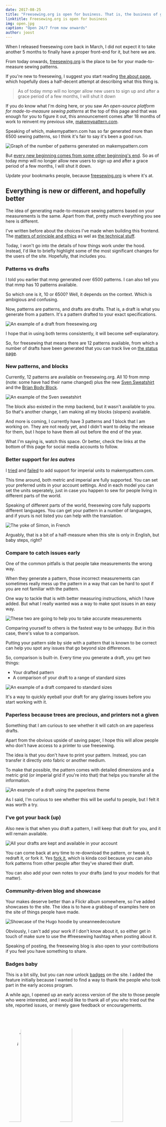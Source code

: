 ```yaml
---
date: 2017-08-25
title: "Freesewing.org is open for business. That is, the business of giving away free sewing patterns"
linktitle: Freesewing.org is open for business
img: open.jpg
caption: "Open 24/7 from now onwards"
author: joost
---
```


When I released freesewing core back in March, I did not expect it to take another 5 months to finally have a proper front-end for it, but here we are.

From today onwards, [freesewing.org](https://freesewing.org/) is the place to be for your made-to-measure sewing patterns.

If you're new to freesewing, I suggest you start reading [the about page](/about/), which hopefully does a half-decent attempt at describing what this thing is.

> As of today mmp will no longer allow new users to sign up and after a grace period of a few months, I will shut it down

If you do know what I'm doing here, or you saw *An open-source platform for made-to-measure sewing patterns* at the top of this page and that was enough for you to figure it out, this announcement comes after 18 months of work to reinvent my previous site, [makemypattern.com](https://makemypattern.com/).

Speaking of which, makemypattern.com has so far generated more than 6500 sewing patterns, so I think it's fair to say it's been a good run.

![Graph of the number of patterns generated on makemypattern.com](mmp-patterns.png)

But [every new beginning comes from some other beginning's end](https://www.youtube.com/watch?v=xGytDsqkQY8). So as of today mmp will no longer allow new users to sign up and after a grace period of a few months, I will shut it down.

Update your bookmarks people, because [freesewing.org](https://freesewing.org/) is where it's at.

## Everything is new or different, and hopefully better

The idea of generating made-to-measure sewing patterns based on your measurements is the same. Apart from that, pretty much everything you see here is different.

I've written before about the choices I've made when building this frontend. The [matters of principle and ethics](/en/blog/privacy-choices/) as wel as [the technical stuff](/en/blog/freesewing-goes-jamstack/).

Today, I won't go into the details of how things work under the hood. Instead, I'd like to briefly highlight some of the most significant changes for the users of the site. Hopefully, that includes you.

### Patterns vs drafts

I told you earlier that mmp generated over 6500 patterns. I can also tell you that mmp has 10 patterns available.

So which one is it, 10 or 6500? Well, it depends on the context. Which is ambigious and confusing.

Now, patterns are patterns, and drafts are drafts. That is, a draft is what you generate from a pattern. It's a pattern drafted to your exact specifications.

![An example of a draft from freesewing.org](draft-sample.svg)

I hope that in using both terms consistently, it will become self-explanatory.

So, for freesewing that means there are 12 patterns available, from which a number of drafts have been generated that you can track live on [the status page](/status).

### New patterns, and blocks

Currently, 12 patterns are available on freesewing.org. All 10 from mmp (note: some have had their name changed) plus the new [Sven Sweatshirt](/patterns/sven) and the [Brian Body Block](/patterns/brian).

![An example of the Sven sweatshirt](sven.jpg)

The block also existed in the mmp backend, but it wasn't available to you. So that's another change, I am making all my blocks (slopers) available.

And more is coming, I currently have 3 patterns and 1 block that I am working on. They are not ready yet, and I didn't want to delay the release for them, but I hope to have them all out before the end of the year.

What I'm saying is, watch this space. Or better, check the links at the bottom of this page for social media accounts to follow.

### Better support for *les autres*

I [tried](https://makemypattern.com/blog/imperial-units-have-been-spotted-and-they-might-break-things) and [failed](https://makemypattern.com/blog/imperial-units-not-worth-it) to add support for imperial units to makemypattern.com.

This time around, both metric and imperial are fully supported. You can set your preferred units in your account settings. And in each model you can set the units seperately, just in case you happen to sew for people living in different parts of the world.

Speaking of different parts of the world, freesewing core fully supports different languages. You can get your pattern in a number of languages, and if yours is not listed you can help with the translation.

![The yoke of Simon, in French](yoke.svg)

Arguably, that is a bit of a half-measure when this site is only in English, but baby steps, right?

### Compare to catch issues early

One of the common pitfalls is that people take measurements the wrong way.

When they generate a pattern, those incorrect measurements can sometimes really mess up the pattern in a way that can be hard to spot if you are not familiar with the pattern.

One way to tackle that is with better measuring instructions, which I have added. But what I really wanted was a way to make spot issues in an easy way.

![These two are going to help you to take accurate measurements](standing.jpg)

Comparing yourself to others is the fastest way to be unhappy. But in this case, there's value to a comparison.

Putting your pattern side by side with a pattern that is known to be correct can help you spot any issues that go beyond size differences.

So, comparison is built-in. Every time you generate a draft, you get two things:

 - Your drafted pattern
 - A comparison of your draft to a range of standard sizes

![An example of a draft compared to standard sizes](compare-sample.svg)

It's a way to quickly eyeball your draft for any glaring issues before you start working with it.

### Paperless because trees are precious, and printers not a given

Something that I am curious to see whether it will catch on are paperless drafts.

Apart from the obvious upside of saving paper, I hope this will allow people who don't have access to a printer to use freesewing.

The idea is that you don't have to print your pattern. Instead, you can transfer it directly onto fabric or another medium.

To make that possible, the pattern comes with detailed dimensions and a metric grid (or imperial grid if you're into that) that helps you transfer all the information.

![An example of a draft using the paperless theme](paperless-sample.svg)

As I said, I'm curious to see whether this will be useful to people, but I felt it was worth a try.

### I've got your back (up)

Also new is that when you draft a pattern, I will keep that draft for you, and it will remain available.

![All your drafts are kept and available in your account](draft-list.png)

You can come back at any time to re-download the pattern, or tweak it, redraft it, or fork it. Yes [fork it](/docs/site/fork), which is kinda cool because you can also fork patterns from other people after they've shared their draft.

You can also add your own notes to your drafts (and to your models for that matter).

### Community-driven blog and showcase

Your makes deserve better than a Flickr album somewhere, so I've added showcases to the site. The idea is to have a grabbag of examples here on the site of things people have made.

![Showcase of the Hugo hoodie by uneanneedecouture](hugo.jpg)

Obviously, I can't add your work if I don't know about it, so either get in touch of make sure to use the #freesewing hashtag when posting about it.

Speaking of posting, the freesewing blog is also open to your contributions if you feel you have something to share.

### Badges baby

This is a bit silly, but you can now unlock [badges](/docs/site/badges) on the site. I added the feature initially because I wanted to find a way to thank the people who took part in the early access program.

A while ago, I opened up an early access version of the site to those people who were interested, and I would like to thank all of you who tried out the site, reported issues, or merely gave feedback or encouragements.

<img alt="The Early Access badge" src="/img/badges/badge-early-access.svg" class="badge-img drop-shadow" style="margin: 1%; width: 30%; height: auto; border-radius: 50%" />
<img alt="The Launch Day badge" src="/img/badges/badge-launch-day.svg" class="badge-img drop-shadow" style="margin: 1%; width: 30%; height: auto; border-radius: 50%" />
<img alt="The Donated badge" src="/img/badges/badge-donated.svg" class="badge-img drop-shadow" style="margin: 1%; width: 30%; height: auto; border-radius: 50%" />
<img alt="The Issue badge" src="/img/badges/badge-issue.svg" class="badge-img drop-shadow" style="margin: 1%; width: 30%; height: auto; border-radius: 50%" />
<img alt="TheContributor  badge" src="/img/badges/badge-contributor.svg" class="badge-img drop-shadow" style="margin: 1%; width: 30%; height: auto; border-radius: 50%" />
<img alt="The Blog Post badge" src="/img/badges/badge-blogpost.svg" class="badge-img drop-shadow" style="margin: 1%; width: 30%; height: auto; border-radius: 50%" />

<figcaption><small>Some of the badges you can unlock</small></figcaption>

Those of you who took part should all get that coveted early access badge. If it's missing from [your profile](/profile), [get in touch](/contact).

Other badges are available, including one for signing up on launch day. [The full list of badges is here](/docs/site/badges).

## What happens now?

![Darkness, realistically](darkness.svg)

Maybe it's just me, but after every major project comes to completion, I tend to slide into a black hole of *is this it?* disillusionment.

I might need a few weeks to bounce back from that, but don't let that stop you from giving me [your feedback and opinions](/contact) on the site. And if you manage to break something, you can [create an issue](https://github.com/freesewing/site/issues/new).

## One last thing
I've worked on this for about a year and a half, and especially the last 11 months or so rather intensively.

Now that it's ready, would you help me spread the news a little?

If you could tell somebody about this or perhaps tweet or write about it, you'd do me a real favour.

Thank you


